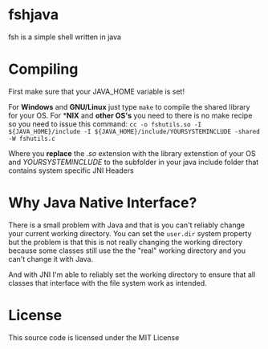 # fshjava
fsh is a simple shell written in java

# Compiling
First make sure that your JAVA_HOME variable is set!

For **Windows** and **GNU/Linux** just type `make` to compile the shared library for your OS.
For ***NIX** and **other OS's** you need to there is no make recipe so you need to issue this command:
`cc -o fshutils.so -I ${JAVA_HOME}/include -I ${JAVA_HOME}/include/YOURSYSTEMINCLUDE -shared -W fshutils.c`

Where you **replace** the *.so* extension with the library extenstion of your OS and *YOURSYSTEMINCLUDE* to the
subfolder in your java include folder that contains system specific JNI Headers

# Why Java Native Interface?
There is a small problem with Java and that is you can't reliably change your current working directory. 
You can set the `user.dir` system property but the problem is that this is not really changing the working directory because some classes still use the the "real" working directory and you can't change it with Java. 

And with JNI I'm able to reliably set the working directory to ensure that all classes that interface with the file system work as intended.

# License
This source code is licensed under the MIT License
